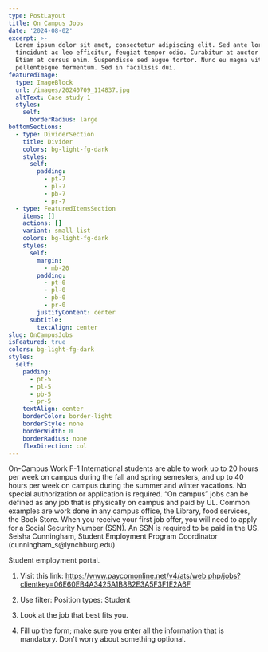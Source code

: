 ```yaml
---
type: PostLayout
title: On Campus Jobs
date: '2024-08-02'
excerpt: >-
  Lorem ipsum dolor sit amet, consectetur adipiscing elit. Sed ante lorem,
  tincidunt ac leo efficitur, feugiat tempor odio. Curabitur at auctor sapien.
  Etiam at cursus enim. Suspendisse sed augue tortor. Nunc eu magna vitae lorem
  pellentesque fermentum. Sed in facilisis dui.
featuredImage:
  type: ImageBlock
  url: /images/20240709_114837.jpg
  altText: Case study 1
  styles:
    self:
      borderRadius: large
bottomSections:
  - type: DividerSection
    title: Divider
    colors: bg-light-fg-dark
    styles:
      self:
        padding:
          - pt-7
          - pl-7
          - pb-7
          - pr-7
  - type: FeaturedItemsSection
    items: []
    actions: []
    variant: small-list
    colors: bg-light-fg-dark
    styles:
      self:
        margin:
          - mb-20
        padding:
          - pt-0
          - pl-0
          - pb-0
          - pr-0
        justifyContent: center
      subtitle:
        textAlign: center
slug: OnCampusJobs
isFeatured: true
colors: bg-light-fg-dark
styles:
  self:
    padding:
      - pt-5
      - pl-5
      - pb-5
      - pr-5
    textAlign: center
    borderColor: border-light
    borderStyle: none
    borderWidth: 0
    borderRadius: none
    flexDirection: col
---
```

On-Campus Work
F-1 International students are able to work up to 20 hours per week on campus during the fall and spring semesters, and up to 40 hours per week on campus during the summer and winter vacations.  No special authorization or application is required. “On campus” jobs can be defined as any job that is physically on campus and paid by UL.  Common examples are work done in any campus office, the Library, food services, the Book Store. When you receive your first job offer, you will need to apply for a Social Security Number (SSN). An SSN is required to be paid in the US. Seisha Cunningham, Student Employment Program Coordinator (cunningham\_s\@lynchburg.edu)

Student employment portal.

1.  Visit this link: <https://www.paycomonline.net/v4/ats/web.php/jobs?clientkey=06E60EB4A3425A1B8B2E3A5F3F1E2A6F>

2.  Use filter:
    Position types: Student

3.  Look at the job that best fits you.

4.  Fill up the form; make sure you enter all the information that is mandatory. Don't worry about something optional.

